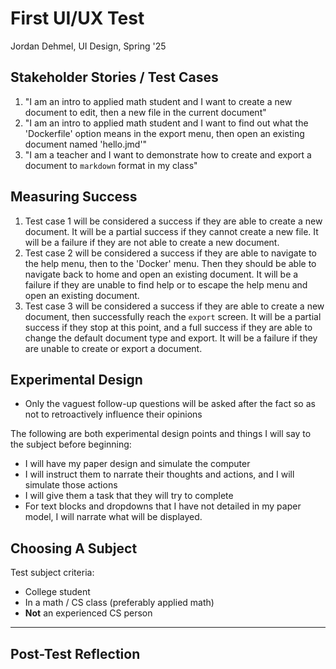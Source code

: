 
# First UI/UX Test
Jordan Dehmel, UI Design, Spring '25

## Stakeholder Stories / Test Cases

1. "I am an intro to applied math student and I want to create a
    new document to edit, then a new file in the current
    document"
2. "I am an intro to applied math student and I want to find out
    what the 'Dockerfile' option means in the export menu, then
    open an existing document named 'hello.jmd'"
3. "I am a teacher and I want to demonstrate how to create and
    export a document to `markdown` format in my class"

## Measuring Success

1. Test case 1 will be considered a success if they are able to
    create a new document. It will be a partial success if they
    cannot create a new file. It will be a failure if they are
    not able to create a new document.
2. Test case 2 will be considered a success if they are able to
    navigate to the help menu, then to the 'Docker' menu. Then
    they should be able to navigate back to home and open an
    existing document. It will be a failure if they are unable
    to find help or to escape the help menu and open an existing
    document.
3. Test case 3 will be considered a success if they are able to
    create a new document, then successfully reach the `export`
    screen. It will be a partial success if they stop at this
    point, and a full success if they are able to change the
    default document type and export. It will be a failure if
    they are unable to create or export a document.

## Experimental Design

- Only the vaguest follow-up questions will be asked after the
    fact so as not to retroactively influence their opinions

The following are both experimental design points and things I
will say to the subject before beginning:

- I will have my paper design and simulate the computer
- I will instruct them to narrate their thoughts and actions,
    and I will simulate those actions
- I will give them a task that they will try to complete
- For text blocks and dropdowns that I have not detailed in my
    paper model, I will narrate what will be displayed.

## Choosing A Subject

Test subject criteria:

- College student
- In a math / CS class (preferably applied math)
- **Not** an experienced CS person

---

## Post-Test Reflection
